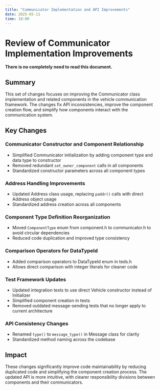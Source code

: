 ```yaml
---
title: "Communicator Implementation and API Improvements"
date: 2025-05-11
time: 18:00
---
```


# Review of Communicator Implementation Improvements

**There is no completely need to read this document.**

## Summary
This set of changes focuses on improving the Communicator class implementation and related components in the vehicle communication framework. The changes fix API inconsistencies, improve the component creation flow, and simplify how components interact with the communication system.

## Key Changes

### Communicator Constructor and Component Relationship
- Simplified Communicator initialization by adding component type and data type to constructor
- Removed redundant `set_owner_component` calls in all components
- Standardized constructor parameters across all component types

### Address Handling Improvements
- Updated Address class usage, replacing `paddr()` calls with direct Address object usage
- Standardized address creation across all components

### Component Type Definition Reorganization
- Moved `ComponentType` enum from component.h to communicator.h to avoid circular dependencies
- Reduced code duplication and improved type consistency

### Comparison Operators for DataTypeId
- Added comparison operators to DataTypeId enum in teds.h
- Allows direct comparison with integer literals for cleaner code

### Test Framework Updates
- Updated integration tests to use direct Vehicle constructor instead of Initializer
- Simplified component creation in tests
- Removed outdated message-sending tests that no longer apply to current architecture

### API Consistency Changes
- Renamed `type()` to `message_type()` in Message class for clarity
- Standardized method naming across the codebase

## Impact
These changes significantly improve code maintainability by reducing duplicated code and simplifying the component creation process. The updated API is more intuitive, with clearer responsibility divisions between components and their communicators.


